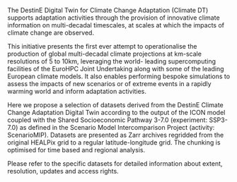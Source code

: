 The DestinE Digital Twin for Climate Change Adaptation (Climate DT) supports adaptation activities through the provision of innovative climate information on multi-decadal timescales, at scales at which the impacts of climate change are observed.

This initiative presents the first ever attempt to operationalise the production of global multi-decadal climate projections at km-scale resolutions of 5 to 10km, leveraging the world- leading supercomputing facilities of the EuroHPC Joint Undertaking along with some of the leading European climate models. It also enables performing bespoke simulations to assess the impacts of new scenarios or of extreme events in a rapidly warming world and inform adaptation activities.

Here we propose a selection of datasets derived from the DestinE Climate Change Adaptation Digital Twin according to the output of the ICON model coupled with the Shared Socioeconomic Pathway 3-7.0 (experiment: SSP3-7.0) as defined in the Scenario Model Intercomparison Project (activity: ScenarioMIP). Datasets are presented as Zarr archives regridded from the original HEALPix grid to a regular latitude-longitude grid. The chunking is optimised for time based and regional analysis.

Please refer to the specific datasets for detailed information about extent, resolution, updates and access rights.
